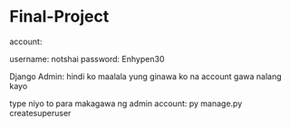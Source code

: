 # Final-Project


account:

username: notshai
password: Enhypen30


Django Admin:
hindi ko maalala yung ginawa ko na account gawa nalang kayo 

type niyo to para makagawa ng admin account:
py manage.py createsuperuser

